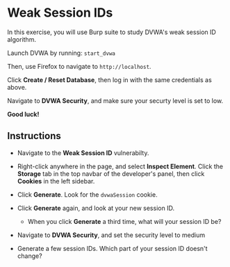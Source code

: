 # Weak Session IDs
In this exercise, you will use Burp suite to study DVWA's weak session ID algorithm.

Launch DVWA by running: `start_dvwa`

Then, use Firefox to navigate to `http://localhost`.

Click **Create / Reset Database**, then log in with the same credentials as above.

Navigate to **DVWA Security**, and make sure your securty level is set to low.

**Good luck!**

## Instructions
- Navigate to the **Weak Session ID** vulnerabilty.

- Right-click anywhere in the page, and select **Inspect Element**. Click the **Storage** tab in the top navbar of the developer's panel, then click **Cookies** in the left sidebar.

- Click **Generate**. Look for the `dvwaSession` cookie.

- Click **Generate** again, and look at your new session ID. 
  - When you click **Generate** a third time, what will your session ID be?

- Navigate to **DVWA Security**, and set the security level to medium

- Generate a few session IDs. Which part of your session ID doesn't change?
